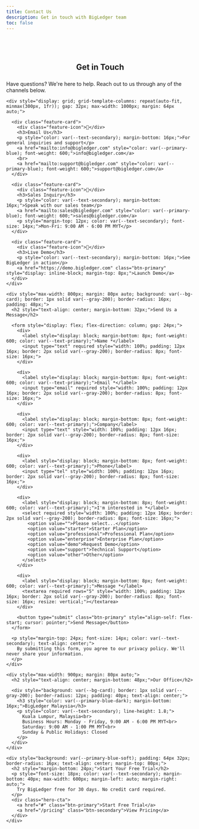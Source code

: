 ```yaml
---
title: Contact Us
description: Get in touch with BigLedger team
toc: false
---
```


<section class="features" style="padding-top: 40px;">
  <div class="container">
    <h1 style="text-align: center; margin-bottom: 24px;">Get in Touch</h1>
    <p class="features-subtitle">Have questions? We're here to help. Reach out to us through any of the channels below.</p>

    <div style="display: grid; grid-template-columns: repeat(auto-fit, minmax(300px, 1fr)); gap: 32px; max-width: 1000px; margin: 64px auto;">

      <div class="feature-card">
        <div class="feature-icon">📧</div>
        <h3>Email Us</h3>
        <p style="color: var(--text-secondary); margin-bottom: 16px;">For general inquiries and support</p>
        <a href="mailto:info@bigledger.com" style="color: var(--primary-blue); font-weight: 600;">info@bigledger.com</a>
        <br>
        <a href="mailto:support@bigledger.com" style="color: var(--primary-blue); font-weight: 600;">support@bigledger.com</a>
      </div>

      <div class="feature-card">
        <div class="feature-icon">💬</div>
        <h3>Sales Inquiry</h3>
        <p style="color: var(--text-secondary); margin-bottom: 16px;">Speak with our sales team</p>
        <a href="mailto:sales@bigledger.com" style="color: var(--primary-blue); font-weight: 600;">sales@bigledger.com</a>
        <p style="margin-top: 12px; color: var(--text-secondary); font-size: 14px;">Mon-Fri: 9:00 AM - 6:00 PM MYT</p>
      </div>

      <div class="feature-card">
        <div class="feature-icon">🎯</div>
        <h3>Live Demo</h3>
        <p style="color: var(--text-secondary); margin-bottom: 16px;">See BigLedger in action</p>
        <a href="https://demo.bigledger.com" class="btn-primary" style="display: inline-block; margin-top: 8px;">Launch Demo</a>
      </div>
    </div>

    <div style="max-width: 800px; margin: 80px auto; background: var(--bg-card); border: 1px solid var(--gray-200); border-radius: 16px; padding: 48px;">
      <h2 style="text-align: center; margin-bottom: 32px;">Send Us a Message</h2>

      <form style="display: flex; flex-direction: column; gap: 24px;">
        <div>
          <label style="display: block; margin-bottom: 8px; font-weight: 600; color: var(--text-primary);">Name *</label>
          <input type="text" required style="width: 100%; padding: 12px 16px; border: 2px solid var(--gray-200); border-radius: 8px; font-size: 16px;">
        </div>

        <div>
          <label style="display: block; margin-bottom: 8px; font-weight: 600; color: var(--text-primary);">Email *</label>
          <input type="email" required style="width: 100%; padding: 12px 16px; border: 2px solid var(--gray-200); border-radius: 8px; font-size: 16px;">
        </div>

        <div>
          <label style="display: block; margin-bottom: 8px; font-weight: 600; color: var(--text-primary);">Company</label>
          <input type="text" style="width: 100%; padding: 12px 16px; border: 2px solid var(--gray-200); border-radius: 8px; font-size: 16px;">
        </div>

        <div>
          <label style="display: block; margin-bottom: 8px; font-weight: 600; color: var(--text-primary);">Phone</label>
          <input type="tel" style="width: 100%; padding: 12px 16px; border: 2px solid var(--gray-200); border-radius: 8px; font-size: 16px;">
        </div>

        <div>
          <label style="display: block; margin-bottom: 8px; font-weight: 600; color: var(--text-primary);">I'm interested in *</label>
          <select required style="width: 100%; padding: 12px 16px; border: 2px solid var(--gray-200); border-radius: 8px; font-size: 16px;">
            <option value="">Please select...</option>
            <option value="starter">Starter Plan</option>
            <option value="professional">Professional Plan</option>
            <option value="enterprise">Enterprise Plan</option>
            <option value="demo">Request Demo</option>
            <option value="support">Technical Support</option>
            <option value="other">Other</option>
          </select>
        </div>

        <div>
          <label style="display: block; margin-bottom: 8px; font-weight: 600; color: var(--text-primary);">Message *</label>
          <textarea required rows="5" style="width: 100%; padding: 12px 16px; border: 2px solid var(--gray-200); border-radius: 8px; font-size: 16px; resize: vertical;"></textarea>
        </div>

        <button type="submit" class="btn-primary" style="align-self: flex-start; cursor: pointer;">Send Message</button>
      </form>

      <p style="margin-top: 24px; font-size: 14px; color: var(--text-secondary); text-align: center;">
        By submitting this form, you agree to our privacy policy. We'll never share your information.
      </p>
    </div>

    <div style="max-width: 900px; margin: 80px auto;">
      <h2 style="text-align: center; margin-bottom: 48px;">Our Office</h2>

      <div style="background: var(--bg-card); border: 1px solid var(--gray-200); border-radius: 12px; padding: 40px; text-align: center;">
        <h3 style="color: var(--primary-blue-dark); margin-bottom: 16px;">BigLedger Malaysia</h3>
        <p style="color: var(--text-secondary); line-height: 1.8;">
          Kuala Lumpur, Malaysia<br>
          Business Hours: Monday - Friday, 9:00 AM - 6:00 PM MYT<br>
          Saturday: 9:00 AM - 1:00 PM MYT<br>
          Sunday & Public Holidays: Closed
        </p>
      </div>
    </div>

    <div style="background: var(--primary-blue-soft); padding: 64px 32px; border-radius: 16px; text-align: center; margin-top: 80px;">
      <h2 style="margin-bottom: 24px;">Start Your Free Trial</h2>
      <p style="font-size: 18px; color: var(--text-secondary); margin-bottom: 40px; max-width: 600px; margin-left: auto; margin-right: auto;">
        Try BigLedger free for 30 days. No credit card required.
      </p>
      <div class="hero-cta">
        <a href="#" class="btn-primary">Start Free Trial</a>
        <a href="/pricing" class="btn-secondary">View Pricing</a>
      </div>
    </div>
  </div>
</section>

<script>
// Simple form handling (replace with your actual form submission logic)
document.querySelector('form').addEventListener('submit', function(e) {
  e.preventDefault();
  alert('Thank you for your message! We will get back to you soon.');
  this.reset();
});
</script>
